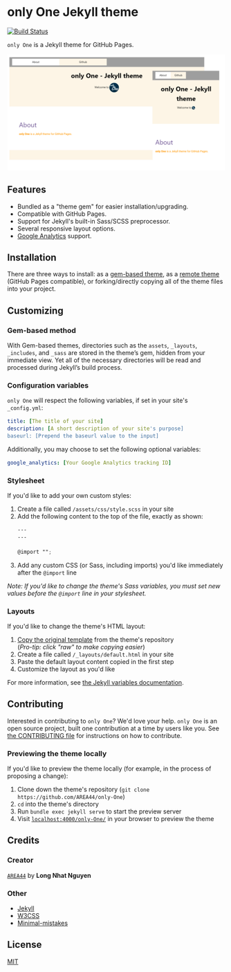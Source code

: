 # **only One** Jekyll theme
[![Build Status](https://travis-ci.com/AREA44/only-One.svg?branch=master)](https://travis-ci.com/AREA44/only-One)

`only One` is a Jekyll theme for GitHub Pages.

![screenshot](docs/screenshot.png)


## Features

* Bundled as a "theme gem" for easier installation/upgrading.
* Compatible with GitHub Pages.
* Support for Jekyll's built-in Sass/SCSS preprocessor.
* Several responsive layout options.
* [Google Analytics](https://www.google.com/analytics/) support.


## Installation

There are three ways to install: as a [gem-based theme](https://jekyllrb.com/docs/themes/#understanding-gem-based-themes), as a [remote theme](https://blog.github.com/2017-11-29-use-any-theme-with-github-pages/) (GitHub Pages compatible), or forking/directly copying all of the theme files into your project.


## Customizing

### Gem-based method

With Gem-based themes, directories such as the `assets`, `_layouts`, `_includes`, and `_sass` are stored in the theme’s gem, hidden from your immediate view. Yet all of the necessary directories will be read and processed during Jekyll’s build process.

### Configuration variables

`only One` will respect the following variables, if set in your site's `_config.yml`:

```yml
title: [The title of your site]
description: [A short description of your site's purpose]
baseurl: [Prepend the baseurl value to the input]
```

Additionally, you may choose to set the following optional variables:

```yml
google_analytics: [Your Google Analytics tracking ID]
```

### Stylesheet

If you'd like to add your own custom styles:

1. Create a file called `/assets/css/style.scss` in your site
2. Add the following content to the top of the file, exactly as shown:
    ```scss
    ---
    ---

    @import "";
    ```
3. Add any custom CSS (or Sass, including imports) you'd like immediately after the `@import` line

*Note: If you'd like to change the theme's Sass variables, you must set new values before the `@import` line in your stylesheet.*

### Layouts

If you'd like to change the theme's HTML layout:

1. [Copy the original template](https://github.com/AREA44/only-One/blob/master/_layouts/default.html) from the theme's repository<br/>(*Pro-tip: click "raw" to make copying easier*)
2. Create a file called `/_layouts/default.html` in your site
3. Paste the default layout content copied in the first step
4. Customize the layout as you'd like

For more information, see [the Jekyll variables documentation](https://jekyllrb.com/docs/variables/).


## Contributing

Interested in contributing to `only One`? We'd love your help. `only One` is an open source project, built one contribution at a time by users like you. See [the CONTRIBUTING file](docs/CONTRIBUTING.md) for instructions on how to contribute.

### Previewing the theme locally

If you'd like to preview the theme locally (for example, in the process of proposing a change):

1. Clone down the theme's repository (`git clone https://github.com/AREA44/only-One`)
2. `cd` into the theme's directory
3. Run `bundle exec jekyll serve` to start the preview server
4. Visit [`localhost:4000/only-One/`](http://localhost:4000/only-One) in your browser to preview the theme

## Credits

### Creator

[`AREA44`](https://github.com/AREA44) by **Long Nhat Nguyen**

### Other

* [Jekyll](http://jekyllrb.com)
* [W3CSS](https://www.w3schools.com/w3css)
* [Minimal-mistakes](https://github.com/mmistakes/minimal-mistakes)

## License
[MIT](LICENSE.md)